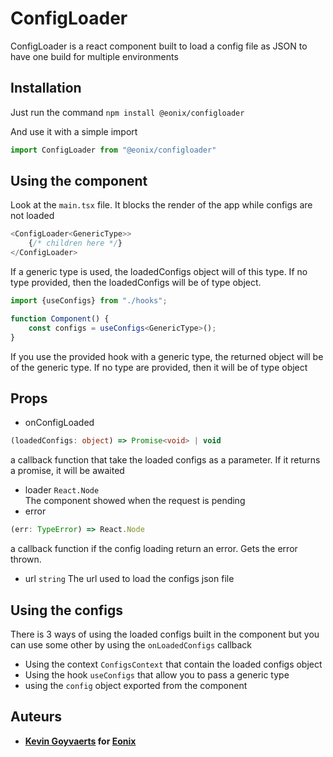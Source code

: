 # ConfigLoader

ConfigLoader is a react component built to load a config file as JSON to have one build for multiple environments

## Installation

Just run the command `npm install @eonix/configloader`

And use it with a simple import
```javascript
import ConfigLoader from "@eonix/configloader"
```

## Using the component
Look at the `main.tsx` file.
It blocks the render of the app while configs are not loaded
````typescript jsx
<ConfigLoader<GenericType>>
    {/* children here */}
</ConfigLoader>
````
If a generic type is used, the loadedConfigs object will of this type. If no type provided, then the loadedConfigs will be of type object.

```typescript jsx
import {useConfigs} from "./hooks";

function Component() {
    const configs = useConfigs<GenericType>();
}
```
If you use the provided hook with a generic type, the returned object will be of the generic type. If no type are provided, then it will be of type object 

## Props
* onConfigLoaded
```typescript
(loadedConfigs: object) => Promise<void> | void
```
a callback function that take the loaded configs as a parameter. If it returns a promise, it will be awaited

* loader `React.Node`  
The component showed when the request is pending
* error 
```typescript
(err: TypeError) => React.Node
```
a callback function if the config loading return an error. Gets the error thrown.
 * url `string`
The url used to load the configs json file

## Using the configs

There is 3 ways of using the loaded configs built in the component but you can use some other by using the `onLoadedConfigs` callback

* Using the context `ConfigsContext` that contain the loaded configs object
* Using the hook `useConfigs` that allow you to pass a generic type
* using the `config` object exported from the component

## Auteurs
* **[Kevin Goyvaerts](https://github.com/mrdelik) for [Eonix](https://eonix.be)**
